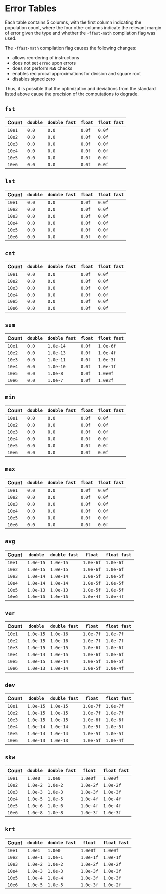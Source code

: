 # Error Tables
Each table contains 5 columns, with the first column indicating the population
count, where the four other columns indicate the relevant margin of error given
the type and whether the `-ffast-math` compilation flag was used.

The `-ffast-math` compilation flag causes the following changes:
 * allows reordering of instructions
 * does not set `errno` upon errors
 * does not perform `NaN` checks
 * enables reciprocal approximations for division and square root
 * disables signed zero

Thus, it is possible that the optimization and deviations from the standard
listed above cause the precision of the computations to degrade.

## `fst`
| Count   | `double`  | `double fast` | `float`   | `float fast` |
|---------|-----------|---------------|-----------|--------------|
| `10e1`  | `0.0`     | `0.0`         | `0.0f`    | `0.0f`       |
| `10e2`  | `0.0`     | `0.0`         | `0.0f`    | `0.0f`       |
| `10e3`  | `0.0`     | `0.0`         | `0.0f`    | `0.0f`       |
| `10e4`  | `0.0`     | `0.0`         | `0.0f`    | `0.0f`       |
| `10e5`  | `0.0`     | `0.0`         | `0.0f`    | `0.0f`       |
| `10e6`  | `0.0`     | `0.0`         | `0.0f`    | `0.0f`       |

## `lst`
| Count   | `double`  | `double fast` | `float`   | `float fast` |
|---------|-----------|---------------|-----------|--------------|
| `10e1`  | `0.0`     | `0.0`         | `0.0f`    | `0.0f`       |
| `10e2`  | `0.0`     | `0.0`         | `0.0f`    | `0.0f`       |
| `10e3`  | `0.0`     | `0.0`         | `0.0f`    | `0.0f`       |
| `10e4`  | `0.0`     | `0.0`         | `0.0f`    | `0.0f`       |
| `10e5`  | `0.0`     | `0.0`         | `0.0f`    | `0.0f`       |
| `10e6`  | `0.0`     | `0.0`         | `0.0f`    | `0.0f`       |

## `cnt`
| Count   | `double`  | `double fast` | `float`   | `float fast` |
|---------|-----------|---------------|-----------|--------------|
| `10e1`  | `0.0`     | `0.0`         | `0.0f`    | `0.0f`       |
| `10e2`  | `0.0`     | `0.0`         | `0.0f`    | `0.0f`       |
| `10e3`  | `0.0`     | `0.0`         | `0.0f`    | `0.0f`       |
| `10e4`  | `0.0`     | `0.0`         | `0.0f`    | `0.0f`       |
| `10e5`  | `0.0`     | `0.0`         | `0.0f`    | `0.0f`       |
| `10e6`  | `0.0`     | `0.0`         | `0.0f`    | `0.0f`       |

## `sum`
| Count   | `double`  | `double fast` | `float`   | `float fast` |
|---------|-----------|---------------|-----------|--------------|
| `10e1`  | `0.0`     | `1.0e-14`     | `0.0f`    | `1.0e-6f`    |
| `10e2`  | `0.0`     | `1.0e-13`     | `0.0f`    | `1.0e-4f`    |
| `10e3`  | `0.0`     | `1.0e-11`     | `0.0f`    | `1.0e-3f`    |
| `10e4`  | `0.0`     | `1.0e-10`     | `0.0f`    | `1.0e-1f`    |
| `10e5`  | `0.0`     | `1.0e-8`      | `0.0f`    | `1.0e0f`     |
| `10e6`  | `0.0`     | `1.0e-7`      | `0.0f`    | `1.0e2f`     |

## `min`
| Count   | `double`  | `double fast` | `float`   | `float fast` |
|---------|-----------|---------------|-----------|--------------|
| `10e1`  | `0.0`     | `0.0`         | `0.0f`    | `0.0f`       |
| `10e2`  | `0.0`     | `0.0`         | `0.0f`    | `0.0f`       |
| `10e3`  | `0.0`     | `0.0`         | `0.0f`    | `0.0f`       |
| `10e4`  | `0.0`     | `0.0`         | `0.0f`    | `0.0f`       |
| `10e5`  | `0.0`     | `0.0`         | `0.0f`    | `0.0f`       |
| `10e6`  | `0.0`     | `0.0`         | `0.0f`    | `0.0f`       |

## `max`
| Count   | `double`  | `double fast` | `float`   | `float fast` |
|---------|-----------|---------------|-----------|--------------|
| `10e1`  | `0.0`     | `0.0`         | `0.0f`    | `0.0f`       |
| `10e2`  | `0.0`     | `0.0`         | `0.0f`    | `0.0f`       |
| `10e3`  | `0.0`     | `0.0`         | `0.0f`    | `0.0f`       |
| `10e4`  | `0.0`     | `0.0`         | `0.0f`    | `0.0f`       |
| `10e5`  | `0.0`     | `0.0`         | `0.0f`    | `0.0f`       |
| `10e6`  | `0.0`     | `0.0`         | `0.0f`    | `0.0f`       |

## `avg`
| Count   | `double`  | `double fast` | `float`   | `float fast` |
|---------|-----------|---------------|-----------|--------------|
| `10e1`  | `1.0e-15` | `1.0e-15`     | `1.0e-6f` | `1.0e-6f`    |
| `10e2`  | `1.0e-15` | `1.0e-15`     | `1.0e-6f` | `1.0e-6f`    |
| `10e3`  | `1.0e-14` | `1.0e-14`     | `1.0e-5f` | `1.0e-5f`    |
| `10e4`  | `1.0e-14` | `1.0e-14`     | `1.0e-5f` | `1.0e-5f`    |
| `10e5`  | `1.0e-13` | `1.0e-13`     | `1.0e-5f` | `1.0e-5f`    |
| `10e6`  | `1.0e-13` | `1.0e-13`     | `1.0e-4f` | `1.0e-4f`    |

## `var`
| Count   | `double`  | `double fast` | `float`   | `float fast` |
|---------|-----------|---------------|-----------|--------------|
| `10e1`  | `1.0e-15` | `1.0e-16`     | `1.0e-7f` | `1.0e-7f`    |
| `10e2`  | `1.0e-15` | `1.0e-16`     | `1.0e-7f` | `1.0e-7f`    |
| `10e3`  | `1.0e-15` | `1.0e-15`     | `1.0e-6f` | `1.0e-6f`    |
| `10e4`  | `1.0e-14` | `1.0e-15`     | `1.0e-6f` | `1.0e-6f`    |
| `10e5`  | `1.0e-15` | `1.0e-14`     | `1.0e-5f` | `1.0e-5f`    |
| `10e6`  | `1.0e-13` | `1.0e-14`     | `1.0e-5f` | `1.0e-4f`    |

## `dev`
| Count   | `double`  | `double fast` | `float`   | `float fast` |
|---------|-----------|---------------|-----------|--------------|
| `10e1`  | `1.0e-15` | `1.0e-15`     | `1.0e-7f` | `1.0e-7f`    |
| `10e2`  | `1.0e-15` | `1.0e-15`     | `1.0e-7f` | `1.0e-7f`    |
| `10e3`  | `1.0e-15` | `1.0e-15`     | `1.0e-6f` | `1.0e-6f`    |
| `10e4`  | `1.0e-14` | `1.0e-14`     | `1.0e-5f` | `1.0e-5f`    |
| `10e5`  | `1.0e-14` | `1.0e-14`     | `1.0e-5f` | `1.0e-5f`    |
| `10e6`  | `1.0e-13` | `1.0e-13`     | `1.0e-5f` | `1.0e-4f`    |

## `skw`
| Count   | `double`  | `double fast` | `float`   | `float fast` |
|---------|-----------|---------------|-----------|--------------|
| `10e1`  | `1.0e0`   | `1.0e0`       | `1.0e0f`  | `1.0e0f`     |
| `10e2`  | `1.0e-2`  | `1.0e-2`      | `1.0e-2f` | `1.0e-2f`    |
| `10e3`  | `1.0e-3`  | `1.0e-3`      | `1.0e-3f` | `1.0e-3f`    |
| `10e4`  | `1.0e-5`  | `1.0e-5`      | `1.0e-4f` | `1.0e-4f`    |
| `10e5`  | `1.0e-6`  | `1.0e-6`      | `1.0e-4f` | `1.0e-4f`    |
| `10e6`  | `1.0e-8`  | `1.0e-8`      | `1.0e-3f` | `1.0e-3f`    |

## `krt`
| Count   | `double`  | `double fast` | `float`   | `float fast` |
|---------|-----------|---------------|-----------|--------------|
| `10e1`  | `1.0e1`   | `1.0e0`       | `1.0e0f`  | `1.0e0f`     |
| `10e2`  | `1.0e-1`  | `1.0e-1`      | `1.0e-1f` | `1.0e-1f`    |
| `10e3`  | `1.0e-2`  | `1.0e-2`      | `1.0e-2f` | `1.0e-2f`    |
| `10e4`  | `1.0e-3`  | `1.0e-3`      | `1.0e-3f` | `1.0e-3f`    |
| `10e5`  | `1.0e-4`  | `1.0e-4`      | `1.0e-3f` | `1.0e-3f`    |
| `10e6`  | `1.0e-5`  | `1.0e-5`      | `1.0e-3f` | `1.0e-2f`    |
